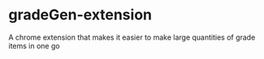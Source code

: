 # gradeGen-extension
A chrome extension that makes it easier to make large quantities of grade items in one go
